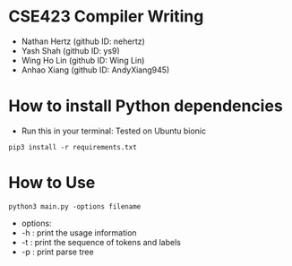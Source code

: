 # CSE423 Compiler Writing 

* Nathan Hertz (github ID: nehertz)
* Yash Shah (github ID: ys9)
* Wing Ho Lin (github ID: Wing Lin)
* Anhao Xiang (github ID: AndyXiang945)

# How to install Python dependencies

* Run this in your terminal: Tested on Ubuntu bionic

```
pip3 install -r requirements.txt
```

# How to Use
```
python3 main.py -options filename
```
* options: 
* -h : print the usage information
* -t : print the sequence of tokens and labels 
* -p : print parse tree 
